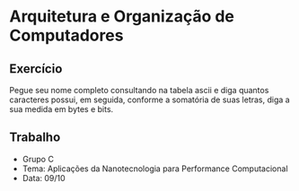 # Arquitetura e Organização de Computadores

## Exercício
Pegue seu nome completo consultando na tabela ascii e diga quantos caracteres possui, em seguida, conforme a somatória de suas letras, diga a sua medida em bytes e bits.

## Trabalho
- Grupo C
- Tema: Aplicações da Nanotecnologia para Performance Computacional
- Data: 09/10